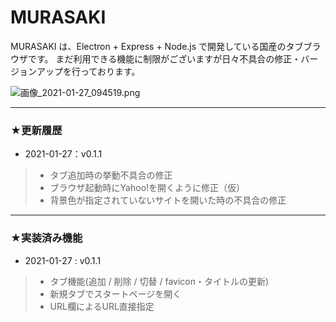 # MURASAKI
MURASAKI は、Electron + Express + Node.js で開発している国産のタブブラウザです。
まだ利用できる機能に制限がございますが日々不具合の修正・バージョンアップを行っております。

![画像_2021-01-27_094519.png](https://boostnote.io/api/teams/08IS4x2N4/files/ce2bc55c7352188426eef8ab2ce938ba6d87e516cb8e5b5f7b7f2eb956ee2c1a-%E7%94%BB%E5%83%8F_2021-01-27_094519.png)

---

### ★更新履歴

- 2021-01-27：v0.1.1

> - タブ追加時の挙動不具合の修正
> - ブラウザ起動時にYahoo!を開くように修正（仮）
> - 背景色が指定されていないサイトを開いた時の不具合の修正

---

### ★実装済み機能

- 2021-01-27 : v0.1.1

> - タブ機能(追加 / 削除 / 切替 / favicon・タイトルの更新)
> - 新規タブでスタートページを開く
> - URL欄によるURL直接指定
